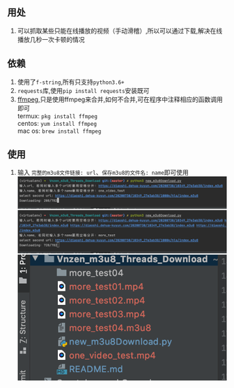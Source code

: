 ## 用处

1. 可以抓取某些只能在线播放的视频（手动滑稽）,所以可以通过下载,解决在线播放几秒一次卡顿的情况  

## 依赖

1. 使用了`f-string`,所有只支持`python3.6+`  
2. `requests`库,使用`pip install requests`安装既可  
3. [ffmpeg](http://www.ffmpeg.org),只是使用ffmpeg来合并,如何不合并,可在程序中注释相应的函数调用即可  
    termux: `pkg install ffmpeg`  
    centos: `yum install ffmpeg`  
    mac os: `brew install ffmpeg`  

## 使用

1. 输入 `完整的m3u8文件链接: url`、`保存m3u8的文件名: name`即可使用  
![img](img/one_test.png)  
![img](img/more_test.png)  
![img](img/done.png)  
